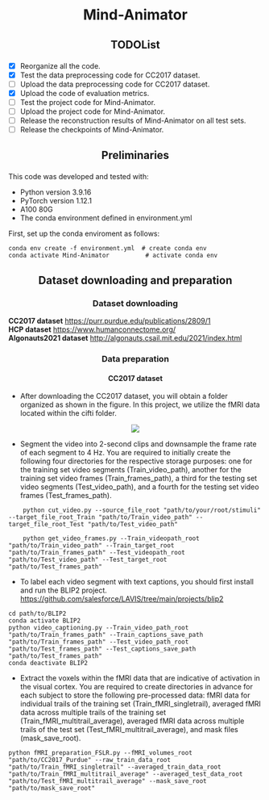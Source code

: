 # <p align="center"> Mind-Animator </p>
## <p align="center"> TODOList </p>
- [x] Reorganize all the code.
- [x] Test the data preprocessing code for CC2017 dataset.
- [ ] Upload the data preprocessing code for CC2017 dataset.
- [x] Upload the code of evaluation metrics.
- [ ] Test the project code for Mind-Animator.
- [ ] Upload the project code for Mind-Animator.
- [ ] Release the reconstruction results of Mind-Animator on all test sets.
- [ ] Release the checkpoints of Mind-Animator.

## <p align="center">  Preliminaries  </p> 
This code was developed and tested with: 

*  Python version 3.9.16 
*  PyTorch version 1.12.1 
*  A100 80G 
*  The conda environment defined in environment.yml

First, set up the conda enviroment as follows:<br>
```
conda env create -f environment.yml  # create conda env
conda activate Mind-Animator          # activate conda env  
```


## <p align="center">  Dataset downloading and preparation </p> 

### <p align="center">  Dataset downloading </p> 

**CC2017  dataset** https://purr.purdue.edu/publications/2809/1  <br>
**HCP dataset** https://www.humanconnectome.org/  <br>
**Algonauts2021 dataset** http://algonauts.csail.mit.edu/2021/index.html  <br>

### <p align="center">  Data preparation </p> 
#### <p align="center">  CC2017  dataset </p> 
* After downloading the CC2017 dataset, you will obtain a folder organized as shown in the figure. In this project, we utilize the fMRI data located within the cifti folder.

<div align=center>
<img src="https://github.com/Zuskd/Mind-Animator/blob/main/imgs/folder.png">
</div>

* Segment the video into 2-second clips and downsample the frame rate of each segment to 4 Hz. You are required to initially create the following four directories for the respective storage purposes: one for the training set video segments (Train_video_path), another for the training set video frames (Train_frames_path), a third for the testing set video segments (Test_video_path), and a fourth for the testing set video frames (Test_frames_path).<br>
```
    python cut_video.py --source_file_root "path/to/your/root/stimuli" --target_file_root_Train "path/to/Train_video_path" --target_file_root_Test "path/to/Test_video_path"
```

```
    python get_video_frames.py --Train_videopath_root "path/to/Train_video_path" --Train_target_root "path/to/Train_frames_path" --Test_videopath_root "path/to/Test_video_path" --Test_target_root "path/to/Test_frames_path"
```

 
* To label each video segment with text captions, you should first install and run the BLIP2 project. https://github.com/salesforce/LAVIS/tree/main/projects/blip2 <br>
```
cd path/to/BLIP2
conda activate BLIP2
python video_captioning.py --Train_video_path_root "path/to/Train_frames_path" --Train_captions_save_path "path/to/Train_frames_path" --Test_video_path_root "path/to/Test_frames_path" --Test_captions_save_path "path/to/Test_frames_path"
conda deactivate BLIP2
```
* Extract the voxels within the fMRI data that are indicative of activation in the visual cortex. You are required to create directories in advance for each subject to store the following pre-processed data: fMRI data for individual trails of the training set (Train_fMRI_singletrail), averaged fMRI data across multiple trails of the training set (Train_fMRI_multitrail_average), averaged fMRI data across multiple trails of the test set (Test_fMRI_multitrail_average), and mask files (mask_save_root).

```
python fMRI_preparation_FSLR.py --fMRI_volumes_root "path/to/CC2017_Purdue" --raw_train_data_root "path/to/Train_fMRI_singletrail" --averaged_train_data_root "path/to/Train_fMRI_multitrail_average" --averaged_test_data_root "path/to/Test_fMRI_multitrail_average" --mask_save_root "path/to/mask_save_root"
```



















